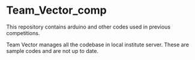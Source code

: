 # Team_Vector_comp
This repository contains arduino and other codes used in previous competitions. 

Team Vector manages all the codebase in local institute server. These are sample codes and are not up to date. 

